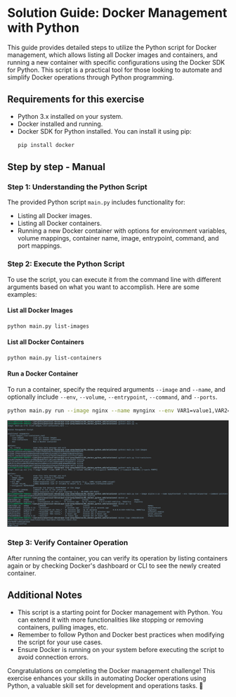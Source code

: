 # Solution Guide: Docker Management with Python

This guide provides detailed steps to utilize the Python script for Docker management, which allows listing all Docker images and containers, and running a new container with specific configurations using the Docker SDK for Python. This script is a practical tool for those looking to automate and simplify Docker operations through Python programming.

## Requirements for this exercise

- Python 3.x installed on your system.
- Docker installed and running.
- Docker SDK for Python installed. You can install it using pip:
  ```bash
  pip install docker
  ```

## Step by step - Manual

### Step 1: Understanding the Python Script

The provided Python script `main.py` includes functionality for:
- Listing all Docker images.
- Listing all Docker containers.
- Running a new Docker container with options for environment variables, volume mappings, container name, image, entrypoint, command, and port mappings.

### Step 2: Execute the Python Script

To use the script, you can execute it from the command line with different arguments based on what you want to accomplish. Here are some examples:

#### List all Docker Images

```bash
python main.py list-images
```

#### List all Docker Containers

```bash
python main.py list-containers
```

#### Run a Docker Container

To run a container, specify the required arguments `--image` and `--name`, and optionally include `--env`, `--volume`, `--entrypoint`, `--command`, and `--ports`.

```bash
python main.py run --image nginx --name mynginx --env VAR1=value1,VAR2=value2 --volume /host/path:/container/path --entrypoint "/entrypoint.sh" --command "nginx -g 'daemon off;'" --ports 80:80
```

![Example execution](../img/cli-usage.png)

### Step 3: Verify Container Operation

After running the container, you can verify its operation by listing containers again or by checking Docker's dashboard or CLI to see the newly created container.

## Additional Notes

- This script is a starting point for Docker management with Python. You can extend it with more functionalities like stopping or removing containers, pulling images, etc.
- Remember to follow Python and Docker best practices when modifying the script for your use cases.
- Ensure Docker is running on your system before executing the script to avoid connection errors.

Congratulations on completing the Docker management challenge! This exercise enhances your skills in automating Docker operations using Python, a valuable skill set for development and operations tasks. 🚀